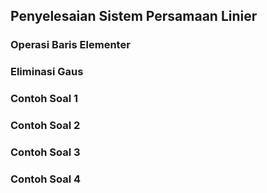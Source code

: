 ## Penyelesaian Sistem Persamaan Linier

### Operasi Baris Elementer

### Eliminasi Gaus

### Contoh Soal 1

### Contoh Soal 2

### Contoh Soal 3

### Contoh Soal 4